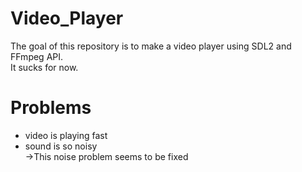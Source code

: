 # Video_Player
The goal of this repository is to make a video player using SDL2 and FFmpeg API.\
It sucks for now.
# Problems
- video is playing fast
- sound is so noisy\
  ->This noise problem seems to be fixed
